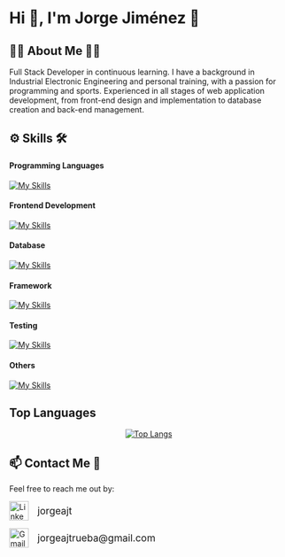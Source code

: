 

# Hi 👋, I'm Jorge Jiménez 💪

## 👨‍💻 About Me 🏋️‍♂️
Full Stack Developer in continuous learning. I have a background in Industrial Electronic Engineering and personal training, with a passion for programming and sports. Experienced in all stages of web application development, from front-end design and implementation to database creation and back-end management.

## ⚙ Skills 🛠
#### Programming Languages
[![My Skills](https://skillicons.dev/icons?i=js,py)](https://skillicons.dev)

#### Frontend Development
[![My Skills](https://skillicons.dev/icons?i=html,css,bootstrap,react)](https://skillicons.dev)

#### Database
[![My Skills](https://skillicons.dev/icons?i=mysql,postgres)](https://skillicons.dev)

#### Framework
[![My Skills](https://skillicons.dev/icons?i=flask)](https://skillicons.dev)

#### Testing
[![My Skills](https://skillicons.dev/icons?i=jest)](https://skillicons.dev)

#### Others
[![My Skills](https://skillicons.dev/icons?i=git,github,postman,arduino)](https://skillicons.dev)

## Top Languages
<p align="center">
  <a href="https://github.com/JorgeAJT/github-readme-stats">
    <img src="https://github-readme-stats.vercel.app/api/top-langs/?username=JorgeAJT&layout=donut" alt="Top Langs">
  </a>
</p>

## 📫 Contact Me 📩
Feel free to reach me out by:

<p>
  <a href="https://www.linkedin.com/in/jorgeajt/" style="display: flex; align-items: center; text-decoration: none;">
    <img src="https://skillicons.dev/icons?i=linkedin" alt="LinkedIn" width="35"/>
    <span align="center" style="font-size: 1.1rem; margin-left: 1rem;">jorgeajt</span>
  </a>
</p>

<p>
  <a href="mailto:jorgeajtrueba@gmail.com" style="display: flex; align-items: center; text-decoration: none;">
    <img src="https://skillicons.dev/icons?i=gmail" alt="Gmail" width="35"/>
    <span align="center" style="font-size: 1.1rem; margin-left: 1rem;">jorgeajtrueba@gmail.com</span>
  </a>
</p>
